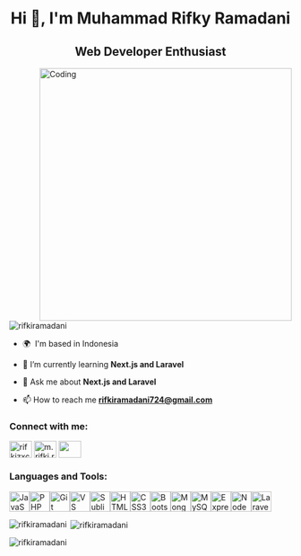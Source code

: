 <h1 align="center">Hi 👋, I'm Muhammad Rifky Ramadani</h1>
<h2 align="center">Web Developer Enthusiast</h2>
<img align="right" alt="Coding" width="450" src="https://i.redd.it/jqhjbjduj30e1.gif">

<p align="left"> <img src="https://komarev.com/ghpvc/?username=rifkiramadani&label=Profile%20views&color=0e75b6&style=flat" alt="rifkiramadani" /> </p>

- 🌍  I'm based in Indonesia

- 🌱 I’m currently learning **Next.js and Laravel**

- 💬 Ask me about **Next.js and Laravel**

- 📫 How to reach me **rifkiramadani724@gmail.com**

<h3 align="left">Connect with me:</h3>
<p align="left">
<a href="https://fb.com/rifkizxc" target="_blank"><img align="center" src="https://raw.githubusercontent.com/rahuldkjain/github-profile-readme-generator/master/src/images/icons/Social/facebook.svg" alt="rifkizxc" height="30" width="40" /></a>
<a href="https://instagram.com/m.rifki.ramadani" target="_blank"><img align="center" src="https://raw.githubusercontent.com/rahuldkjain/github-profile-readme-generator/master/src/images/icons/Social/instagram.svg" alt="m.rifki.ramadani" height="30" width="40" /></a>
<a href="https://www.linkedin.com/in/m-rifky-ramadani-04187a275/" target="_blank"><img align="center" src="https://raw.githubusercontent.com/danielcranney/readme-generator/main/public/icons/socials/linkedin.svg" height="30" width="40" /></a>
</p>

<h3 align="left">Languages and Tools:</h3>
<p align="left">
<a href="https://developer.mozilla.org/en-US/docs/Web/JavaScript" target="_blank" rel="noreferrer"><img src="https://raw.githubusercontent.com/danielcranney/readme-generator/main/public/icons/skills/javascript-colored.svg" width="36" height="36" alt="JavaScript" /></a><a href="https://www.php.net/" target="_blank" rel="noreferrer"><img src="https://raw.githubusercontent.com/danielcranney/readme-generator/main/public/icons/skills/php-colored.svg" width="36" height="36" alt="PHP" /></a><a href="https://git-scm.com/" target="_blank" rel="noreferrer"><img src="https://raw.githubusercontent.com/danielcranney/readme-generator/main/public/icons/skills/git-colored.svg" width="36" height="36" alt="Git" /></a><a href="https://code.visualstudio.com/" target="_blank" rel="noreferrer"><img src="https://raw.githubusercontent.com/danielcranney/readme-generator/main/public/icons/skills/visualstudiocode.svg" width="36" height="36" alt="VS Code" /></a><a href="https://www.sublimetext.com/index2" target="_blank" rel="noreferrer"><img src="https://raw.githubusercontent.com/danielcranney/readme-generator/main/public/icons/skills/sublimetext.svg" width="36" height="36" alt="Sublime Text" /></a><a href="https://developer.mozilla.org/en-US/docs/Glossary/HTML5" target="_blank" rel="noreferrer"><img src="https://raw.githubusercontent.com/danielcranney/readme-generator/main/public/icons/skills/html5-colored.svg" width="36" height="36" alt="HTML5" /></a><a href="https://www.w3.org/TR/CSS/#css" target="_blank" rel="noreferrer"><img src="https://raw.githubusercontent.com/danielcranney/readme-generator/main/public/icons/skills/css3-colored.svg" width="36" height="36" alt="CSS3" /></a><a href="https://getbootstrap.com/" target="_blank" rel="noreferrer"><img src="https://raw.githubusercontent.com/danielcranney/readme-generator/main/public/icons/skills/bootstrap-colored.svg" width="36" height="36" alt="Bootstrap" /></a><a href="https://www.mongodb.com/" target="_blank" rel="noreferrer"><img src="https://raw.githubusercontent.com/danielcranney/readme-generator/main/public/icons/skills/mongodb-colored.svg" width="36" height="36" alt="MongoDB" /></a><a href="https://www.mysql.com/" target="_blank" rel="noreferrer"><img src="https://raw.githubusercontent.com/danielcranney/readme-generator/main/public/icons/skills/mysql-colored.svg" width="36" height="36" alt="MySQL" /></a><a href="https://expressjs.com/" target="_blank" rel="noreferrer"><img src="https://raw.githubusercontent.com/danielcranney/readme-generator/main/public/icons/skills/express-colored.svg" width="36" height="36" alt="Express" /></a><a href="https://nodejs.org/en/" target="_blank" rel="noreferrer"><img src="https://raw.githubusercontent.com/danielcranney/readme-generator/main/public/icons/skills/nodejs-colored.svg" width="36" height="36" alt="NodeJS" /></a><a href="https://laravel.com/" target="_blank" rel="noreferrer"><img src="https://raw.githubusercontent.com/danielcranney/readme-generator/main/public/icons/skills/laravel-colored.svg" width="36" height="36" alt="Laravel" /></a>
                    </p>

<p><img align="left" src="https://github-readme-stats.vercel.app/api/top-langs?username=rifkiramadani&show_icons=true&locale=en&layout=compact" alt="rifkiramadani" /></p>

<p>&nbsp;<img align="center" src="https://github-readme-stats.vercel.app/api?username=rifkiramadani&show_icons=true&locale=en" alt="rifkiramadani" /></p>

<p><img align="center" src="https://github-readme-streak-stats.herokuapp.com/?user=rifkiramadani&" alt="rifkiramadani" /></p>


